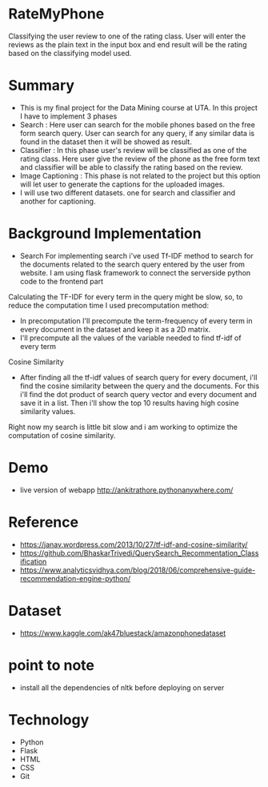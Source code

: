 # RateMyPhone
Classifying the user review to one of the rating class. User will enter the reviews as the plain text in the input box and end result will be the rating based on the classifying model used.

# Summary
- This is my final project for the Data Mining course at UTA. In this project I have to implement 3 phases
- Search : Here user can search for the mobile phones based on the free form search query. User can search for any query, if any similar data is found in the dataset then it will be showed as result.
- Classifier : In this phase user's review will be classified as one of the rating class. Here user give the review of the phone as the free form text and classifier will be able to classify the rating based on the review.
- Image Captioning : This phase is not related to the project but this option will let user to generate the captions for the uploaded images.
- I will use two different datasets. one for search and classifier and another for captioning.

# Background Implementation
- Search
For implementing search i've used Tf-IDF method to search for the documents related to the search query entered by the user from website.
I am using flask framework to connect the serverside python code to the frontend part

Calculating the TF-IDF for every term in the query might be slow, so, to reduce the computation time I used precomputation method:
- In precomputation I'll precompute the term-frequency of every term in every document in the dataset and keep it as a 2D matrix. 
- I'll precompute all the values of the variable needed to find tf-idf of every term

Cosine Similarity
- After finding all the tf-idf values of search query for every document, i'll find the cosine similarity between the query and the documents.
For this i'll find the dot product of search query vector and every document and save it in a list.
Then i'll show the top 10 results having high cosine similarity values.

Right now my search is little bit slow and i am working to optimize the computation of cosine similarity.

# Demo
- live version of webapp http://ankitrathore.pythonanywhere.com/

# Reference
- https://janav.wordpress.com/2013/10/27/tf-idf-and-cosine-similarity/
- https://github.com/BhaskarTrivedi/QuerySearch_Recommentation_Classification
- https://www.analyticsvidhya.com/blog/2018/06/comprehensive-guide-recommendation-engine-python/

# Dataset
- https://www.kaggle.com/ak47bluestack/amazonphonedataset

# point to note
- install all the dependencies of nltk before deploying on server

# Technology
- Python
- Flask
- HTML
- CSS
- Git
